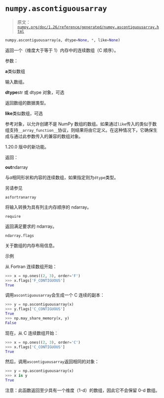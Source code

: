 # `numpy.ascontiguousarray`

> 原文：[`numpy.org/doc/1.26/reference/generated/numpy.ascontiguousarray.html`](https://numpy.org/doc/1.26/reference/generated/numpy.ascontiguousarray.html)

```py
numpy.ascontiguousarray(a, dtype=None, *, like=None)
```

返回一个（维度大于等于 1）内存中的连续数组（C 顺序）。

参数：

**a**类似数组

输入数组。

**dtype**str 或 dtype 对象，可选

返回数组的数据类型。

**like**类似数组，可选

参考对象，以允许创建不是 NumPy 数组的数组。如果通过`like`传入的类似于数组支持`__array_function__`协议，则结果将由它定义。在这种情况下，它确保生成与通过此参数传入的兼容的数组对象。

1.20.0 版中的新功能。

返回：

**out**ndarray

与*a*相同形状和内容的连续数组，如果指定则为`dtype`类型。

另请参见

`asfortranarray`

将输入转换为具有列主内存顺序的 ndarray。

`require`

返回满足要求的 ndarray。

`ndarray.flags`

关于数组的内存布局信息。

示例

从 Fortran 连续数组开始：

```py
>>> x = np.ones((2, 3), order='F')
>>> x.flags['F_CONTIGUOUS']
True 
```

调用`ascontiguousarray`会生成一个 C 连续的副本：

```py
>>> y = np.ascontiguousarray(x)
>>> y.flags['C_CONTIGUOUS']
True
>>> np.may_share_memory(x, y)
False 
```

现在，从 C 连续数组开始：

```py
>>> x = np.ones((2, 3), order='C')
>>> x.flags['C_CONTIGUOUS']
True 
```

然后，调用`ascontiguousarray`返回相同的对象：

```py
>>> y = np.ascontiguousarray(x)
>>> x is y
True 
```

注意：此函数返回至少具有一个维度（1-d）的数组，因此它不会保留 0-d 数组。
